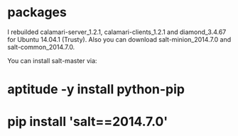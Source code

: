packages
==========
I rebuilded calamari-server_1.2.1, calamari-clients_1.2.1 and diamond_3.4.67 for Ubuntu 14.04.1 (Trusty). Also you can download salt-minion_2014.7.0 and salt-common_2014.7.0.

You can install salt-master via:

 # aptitude -y install python-pip

 # pip install 'salt==2014.7.0'
